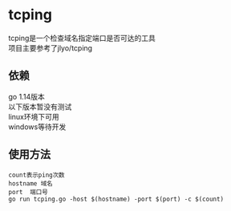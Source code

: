 # tcping
tcping是一个检查域名指定端口是否可达的工具  
项目主要参考了jlyo/tcping
## 依赖
go 1.14版本  
以下版本暂没有测试  
linux环境下可用  
windows等待开发  

## 使用方法
    count表示ping次数
    hostname 域名
    port  端口号
    go run tcping.go -host $(hostname) -port $(port) -c $(count)

